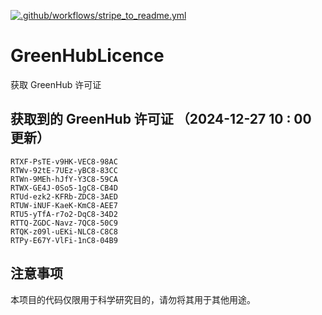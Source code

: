 [![.github/workflows/stripe_to_readme.yml](https://github.com/zjx-kimi/GreenHubLicence/actions/workflows/stripe_to_readme.yml/badge.svg)](https://github.com/zjx-kimi/GreenHubLicence/actions/workflows/stripe_to_readme.yml)
# GreenHubLicence
获取 GreenHub 许可证
## 获取到的 GreenHub 许可证 （2024-12-27 10 : 00 更新）
```
RTXF-PsTE-v9HK-VEC8-98AC
RTWv-92tE-7UEz-yBC8-83CC
RTWn-9MEh-hJfY-Y3C8-59CA
RTWX-GE4J-0So5-1gC8-CB4D
RTUd-ezk2-KFRb-ZDC8-3AED
RTUW-iNUF-KaeK-KmC8-AEE7
RTU5-yTfA-r7o2-DqC8-34D2
RTTQ-ZGDC-Navz-7QC8-50C9
RTQK-z09l-uEKi-NLC8-C8C8
RTPy-E67Y-VlFi-1nC8-04B9
```

## 注意事项

本项目的代码仅限用于科学研究目的，请勿将其用于其他用途。

